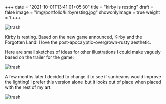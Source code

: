 +++
date = "2021-10-01T13:41:01+05:30"
title = "kirby is resting"
draft = false
image = "img/portfolio/kirbyresting.jpg"
showonlyimage = true
weight = 1
+++

![trash](/img/portfolio/kirbyresting.jpg)

Kirby is resting. Based on the new game announced, Kirby and the Forgotten Land! I love the post-apocalyptic-overgrown-rusty aesthetic.

Here are small sketches of ideas for other illustrations I could make vaguely based on the trailer for the game:

![trash](/img/extra/kirbyresting_ex0.jpg)

A few months later I decided to change it to see if sunbeams would improve the lighting! I prefer this version alone, but it looks out of place when placed with the rest of my art.

![trash](/img/portfolio/kirbyresting_2.jpg)
